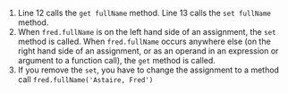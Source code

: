 1. Line 12 calls the `get fullName` method. Line 13 calls the `set fullName` method.
2. When `fred.fullName` is on the left hand side of an assignment, the `set` method is called. When `fred.fullName` occurs anywhere else (on the right hand side of an assignment, or as an operand in an expression or argument to a function call), the `get` method is called. 
3. If you remove the `set`, you have to change the assignment to a method call `fred.fullName('Astaire, Fred')`


